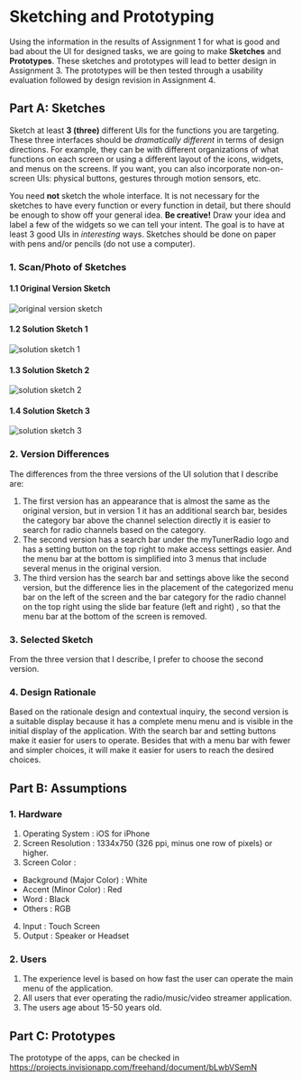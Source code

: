 # Sketching and Prototyping
Using the information in the results of Assignment 1 for what is good and bad about the UI for designed tasks, we are going to make **Sketches** and **Prototypes**. These sketches and prototypes will lead to better design in Assignment 3. The prototypes will be then tested through a usability evaluation followed by design revision in Assignment 4.

## Part A: Sketches
Sketch at least **3 (three)** different UIs for the functions you are targeting. These three interfaces should be _dramatically different_ in terms of design directions. For example, they can be with different organizations of what functions on each screen or using a different layout of the icons, widgets, and menus on the screens. If you want, you can also incorporate non-on-screen UIs: physical buttons, gestures through motion sensors, etc.

You need **not** sketch the whole interface. It is not necessary for the sketches to have every function or every function in detail, but there should be enough to show off your general idea. **Be creative!** Draw your idea and label a few of the widgets so we can tell your intent. The goal is to have at least 3 good UIs in *interesting* ways. Sketches should be done on paper with pens and/or pencils (do not use a computer).

### 1. Scan/Photo of Sketches
#### 1.1 Original Version Sketch
![original version sketch](S__8044568.jpg)

#### 1.2 Solution Sketch 1
![solution sketch 1](S__8044566.jpg)

#### 1.3 Solution Sketch 2
![solution sketch 2](S__8044565.jpg)

#### 1.4 Solution Sketch 3
![solution sketch 3](S__8044567.jpg)

### 2. Version Differences
The differences from the three versions of the UI solution that I describe are:
1. The first version has an appearance that is almost the same as the original version, but in version 1 it has an additional search bar, besides the category bar above the channel selection directly it is easier to search for radio channels based on the category.
2. The second version has a search bar under the myTunerRadio logo and has a setting button on the top right to make access settings easier. And the menu bar at the bottom is simplified into 3 menus that include several menus in the original version.
3. The third version has the search bar and settings above like the second version, but the difference lies in the placement of the categorized menu bar on the left of the screen and the bar category for the radio channel on the top right using the slide bar feature (left and right) , so that the menu bar at the bottom of the screen is removed.

### 3. Selected Sketch
From the three version that I describe, I prefer to choose the second version.

### 4. Design Rationale
Based on the rationale design and contextual inquiry, the second version is a suitable display because it has a complete menu menu and is visible in the initial display of the application. With the search bar and setting buttons make it easier for users to operate. Besides that with a menu bar with fewer and simpler choices, it will make it easier for users to reach the desired choices.

## Part B: Assumptions
### 1. Hardware
1. Operating System : iOS for iPhone
2. Screen Resolution  : 1334x750 (326 ppi, minus one row of pixels) or higher.
3. Screen Color : 
  - Background (Major Color) : White
  - Accent (Minor Color)  : Red
  - Word  : Black
  - Others : RGB
4. Input  : Touch Screen
5. Output : Speaker or Headset

### 2. Users
1. The experience level is based on how fast the user can operate the main menu of the application.
2. All users that ever operating the radio/music/video streamer application.
3. The users age about 15-50 years old.

## Part C: Prototypes
The prototype of the apps, can be checked in https://projects.invisionapp.com/freehand/document/bLwbVSemN

